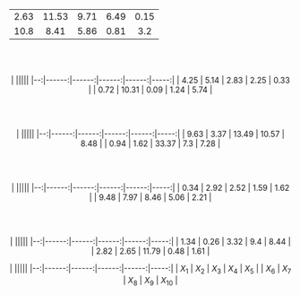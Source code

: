 <centeR>

| |||||
|:------:|:------:|:------:|:------:|:-----:|
| 2.63 | 11.53 |  9.71 |  6.49 | 0.15 |
| 10.8  |  8.41 |  5.86 |  0.81 | 3.2  |

<br><bR>

| |||||
|--:|------:|------:|------:|------:|-----:|
|  4.25 |  5.14 |  2.83 |  2.25 | 0.33 |
|  0.72 | 10.31 |  0.09 |  1.24 | 5.74 |

<br><bR>


| |||||
|--:|------:|------:|------:|------:|-----:|
| 9.63 |  3.37 | 13.49 | 10.57 | 8.48 |
|  0.94 |  1.62 | 33.37 |  7.3  | 7.28 |

<br><br>

| |||||
|--:|------:|------:|------:|------:|-----:|
| 0.34 |  2.92 |  2.52 |  1.59 | 1.62 |
|  9.48 |  7.97 |  8.46 |  5.06 | 2.21 |

<br><br>

| |||||
|--:|------:|------:|------:|------:|-----:|
| 1.34 |  0.26 |  3.32 |  9.4  | 8.44 |
| 2.82 |  2.65 | 11.79 |  0.48 | 1.61 |


| |||||
|--:|------:|------:|------:|------:|-----:|
| $X_1$ |  $X_2$ |  $X_3$ |  $X_4$  | $X_5$ |
| $X_6$ |  $X_7$ | $X_8$ |  $X_9$ | $X_{10}$ |